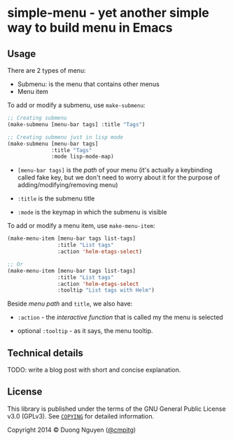 # simple-menu - yet another simple way to build menu in Emacs #

## Usage ##

There are 2 types of menu:

* Submenu: is the menu that contains other menus
* Menu item

To add or modify a submenu, use `make-submenu`:

```lisp
;; Creating submenu
(make-submenu [menu-bar tags] :title "Tags")

;; Creating submenu just in lisp mode
(make-submenu [menu-bar tags]
              :title "Tags"
              :mode lisp-mode-map)
```

* `[menu-bar tags]` is the *path* of your menu (it's actually a keybinding
  called fake key, but we don't need to worry about it for the purpose of
  adding/modifying/removing menu)

* `:title` is the submenu title

* `:mode` is the keymap in which the submenu is visible

To add or modify a menu item, use `make-menu-item`:

```lisp
(make-menu-item [menu-bar tags list-tags]
                :title "List tags"
                :action 'helm-etags-select)

;; Or
(make-menu-item [menu-bar tags list-tags]
                :title "List tags"
                :action 'helm-etags-select
                :tooltip "List tags with Helm")
```

Beside *menu path* and `title`, we also have:

* `:action` - the *interactive function* that is called my the menu is
  selected

* optional `:tooltip` - as it says, the menu tooltip.

## Technical details ##

TODO: write a blog post with short and concise explanation.

## License ##

This library is published under the terms of the GNU General Public License
v3.0 (GPLv3).  See [`COPYING`](/COPYING) for detailed information.

Copyright 2014 ©  Duong Nguyen ([@cmpitg](https://github.com/cmpitg/))
